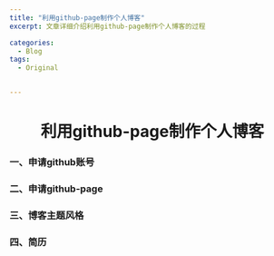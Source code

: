 ```yaml
---
title: "利用github-page制作个人博客"
excerpt: 文章详细介绍利用github-page制作个人博客的过程

categories:
  - Blog
tags:
  - Original


---
```


# <center> 利用github-page制作个人博客 </center>

### 一、申请github账号

### 二、申请github-page

### 三、博客主题风格

### 四、简历



